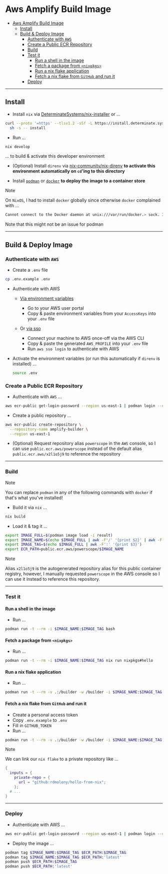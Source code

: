# Aws Amplify Build Image

- [Aws Amplify Build Image](#aws-amplify-build-image)
  - [Install](#install)
  - [Build \& Deploy Image](#build--deploy-image)
    - [Authenticate with `AWS`](#authenticate-with-aws)
    - [Create a Public ECR Repository](#create-a-public-ecr-repository)
    - [Build](#build)
    - [Test it](#test-it)
      - [Run a shell in the image](#run-a-shell-in-the-image)
      - [Fetch a package from `<nixpkgs>`](#fetch-a-package-from-nixpkgs)
      - [Run a nix flake application](#run-a-nix-flake-application)
      - [Fetch a nix flake from `GitHub` and run it](#fetch-a-nix-flake-from-github-and-run-it)
    - [Deploy](#deploy)


---

## Install

- Install `nix` via [DeterminateSystems/nix-installer](https://github.com/DeterminateSystems/nix-installer) or ...

```sh
curl --proto '=https' --tlsv1.2 -sSf -L https://install.determinate.systems/nix | \
  sh -s -- install
```

- Run ...

```sh
nix develop
```

... to build & activate this developer environment

- (Optional) Install `direnv` via [nix-community/nix-direnv](https://github.com/nix-community/nix-direnv) **to activate this environment automatically on `cd`'ing to this directory**

- Install [`podman`](https://podman.io/docs/installation) or [`docker`](https://docs.docker.com/engine/install/) **to deploy the image to a container store**

> [!NOTE]
> On `NixOS`, I had to install `docker` globally since otherwise `docker` complained with ...
> ```sh
> Cannot connect to the Docker daemon at unix:///var/run/docker.> sock. Is the docker daemon running?
> ```
>
> Note that this might not be an issue for podman

---

## Build & Deploy Image


### Authenticate with `AWS`

- Create a `.env` file

```sh
cp .env.example .env
```

- Authenticate with AWS
  
  - [Via environment variables](https://docs.aws.amazon.com/cli/v1/userguide/cli-configure-envvars.html)

    - Go to your AWS user portal
    - Copy & paste environment variables from your `AccessKeys` into your `.env` file

  - Or [via sso](https://docs.aws.amazon.com/cli/latest/userguide/cli-configure-sso.html)

    - Connect your machine to AWS once-off via the AWS CLI
    - Copy & paste the generated `AWS_PROFILE` into your `.env` file
    - Run `aws sso login` to authenticate with AWS 

- Activate the environment variables (or run this automatically if `direnv` is installed) ...

  ```sh
  source .env
  ```

### Create a Public ECR Repository


- Authenticate with `AWS` ...

```sh
aws ecr-public get-login-password --region us-east-1 | podman login --username AWS --password-stdin public.ecr.aws
```

- Create a public repository ...

```sh
aws ecr-public create-repository \
  --repository-name amplify-builder \
  --region us-east-1
```

- (Optional) Request repository alias `powerscope` in the `AWS` console, so I can use `public.ecr.aws/powerscope` instead of the default alias `public.ecr.aws/x2l1o5j9` to reference the repository


---

### Build

> [!NOTE]
> You can replace `podman` in any of the following commands with `docker` if that's what you've installed!

- Build it via `nix` ...

```sh
nix build
```

- Load it & tag it ...

```sh
export IMAGE_FULL=$(podman image load -i result)
export IMAGE_NAME=$(echo $IMAGE_FULL | awk -F'/' '{print $2}' | awk -F':' '{print $1}')
export IMAGE_TAG=$(echo $IMAGE_FULL | awk -F':' '{print $3}')
export ECR_PATH=public.ecr.aws/powerscope/$IMAGE_NAME
```

> [!NOTE]
> Alias `x2l1o5j9` is the autogenerated repository alias for this public container registry, however, I manually requested `powerscope` in the AWS console so I can use it instead to reference this repository.


---

### Test it

#### Run a shell in the image

- Run ...

```sh
podman run -t --rm -i $IMAGE_NAME:$IMAGE_TAG bash
```

#### Fetch a package from `<nixpkgs>`

- Run ...


```sh
podman run -t --rm -i $IMAGE_NAME:$IMAGE_TAG nix run nixpkgs#hello
```

#### Run a nix flake application

- Run ...

```sh
podman run -t --rm -v .:/builder -w /builder -i $IMAGE_NAME:$IMAGE_TAG nix run .#hello
```

#### Fetch a nix flake from `GitHub` and run it

- Create a personal access token
- Copy `.env.example` to `.env`
- Fill in `GITHUB_TOKEN`
- Run ...

```sh
podman run -t --rm -v .:/builder -w /builder -i $IMAGE_NAME:$IMAGE_TAG nix run .#hello
```

> [!NOTE]
> We can link our `nix flake` to a private repository like ...
> 
> ```nix
> {
>   inputs = {
>     private-repo = {
>       url = "github:rdmolony/hello-from-nix";
>     };
>   # ...
> }
>

---

### Deploy

- Authenticate with AWS ...

```sh
aws ecr-public get-login-password --region us-east-1 | podman login --username AWS --password-stdin public.ecr.aws
```

- Deploy the image ...

```sh
podman tag $IMAGE_NAME:$IMAGE_TAG $ECR_PATH:$IMAGE_TAG
podman tag $IMAGE_NAME:$IMAGE_TAG $ECR_PATH:'latest'
podman push $ECR_PATH:$IMAGE_TAG
podman push $ECR_PATH:'latest'
```
